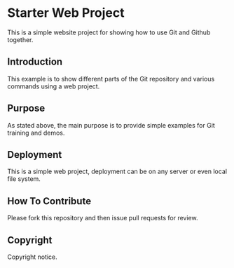 # Starter Web Project

This is a simple website project for showing how to use Git and Github together.

## Introduction

This example is to show different parts of the Git repository and various commands using a web project.

## Purpose

As stated above, the main purpose is to provide simple examples for Git training and demos.

## Deployment

This is a simple web project, deployment can be on any server or even local file system.

## How To Contribute

Please fork this repository and then issue pull requests for review.

## Copyright

Copyright notice.